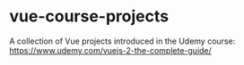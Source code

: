 # vue-course-projects
A collection of Vue projects introduced in the Udemy course: https://www.udemy.com/vuejs-2-the-complete-guide/
